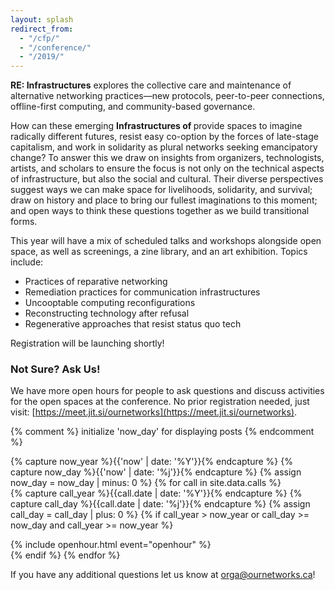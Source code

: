 ```yaml
---
layout: splash
redirect_from:
  - "/cfp/"
  - "/conference/"
  - "/2019/"
---
```


**RE: Infrastructures** explores the collective care and maintenance of alternative networking practices—new protocols, peer-to-peer connections, offline-first computing, and community-based governance. 

How can these emerging **Infrastructures of <span class="word"></span>** provide spaces to imagine<span class="word-spacer"></span>  
radically different futures, resist easy co-option by the forces of late-stage capitalism, and work in solidarity as plural networks seeking emancipatory change? To answer this we draw on insights from organizers, technologists, artists, and scholars to ensure the focus is not only on the technical aspects of infrastructure, but also the social and cultural. Their diverse perspectives suggest ways we can make space for livelihoods, solidarity, and survival; draw on history and place to bring our fullest imaginations to this moment; and open ways to think these questions together as we build transitional forms.

This year will have a mix of scheduled talks and workshops alongside open space, as well as screenings, a zine library, and an art exhibition. Topics include:

- Practices of reparative networking
- Remediation practices for communication infrastructures
- Uncooptable computing reconfigurations
- Reconstructing technology after refusal
- Regenerative approaches that resist status quo tech

Registration will be launching shortly!

### Not Sure? Ask Us!

We have more open hours for people to ask questions and discuss activities for the open spaces at the conference. No prior registration needed, just visit: [https://meet.jit.si/ournetworks](https://meet.jit.si/ournetworks).

<!-- Call section -->
<section class="sections events-grid flex flex-wrap">
  {% comment %} initialize 'now_day' for displaying posts {% endcomment %}

  {% capture now_year %}{{'now' | date: '%Y'}}{% endcapture %}
  {% capture now_day %}{{'now' | date: '%j'}}{% endcapture %}
  {% assign now_day = now_day | minus: 0 %}
  {% for call in site.data.calls %}      
    {% capture call_year %}{{call.date | date: '%Y'}}{% endcapture %}
    {% capture call_day %}{{call.date | date: '%j'}}{% endcapture %}
    {% assign call_day = call_day | plus: 0 %}
    {% if call_year > now_year or call_day >= now_day and call_year >= now_year %}
    <div class="w-50 event mb-2">
      {% include openhour.html event="openhour" %}
    </div>
    {% endif %}
  {% endfor %}
</section>

If you have any additional questions let us know at [orga@ournetworks.ca](mailto:orga@ournetworks.ca)!
